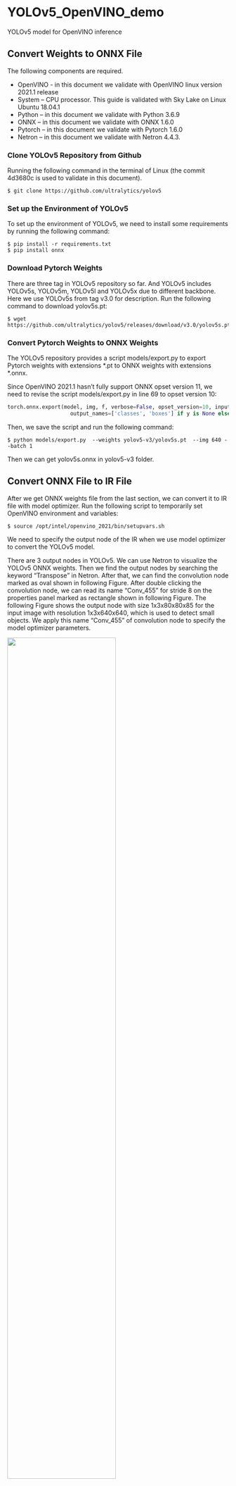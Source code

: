 # YOLOv5_OpenVINO_demo

YOLOv5 model for OpenVINO inference

##	Convert Weights to ONNX File
The following components are required.
-	OpenVINO - in this document we validate with OpenVINO linux version 2021.1 release
-	System – CPU processor. This guide is validated with Sky Lake on Linux Ubuntu 18.04.1
-	Python – in this document we validate with Python 3.6.9
-	ONNX – in this document we validate with ONNX 1.6.0
-	Pytorch – in this document we validate with Pytorch 1.6.0
-	Netron – in this document we validate with Netron 4.4.3.

###	Clone YOLOv5 Repository from Github
Running the following command in the terminal of Linux (the commit 4d3680c is used to validate in this document). 

```
$ git clone https://github.com/ultralytics/yolov5
```


###	Set up the Environment of YOLOv5
To set up the environment of YOLOv5, we need to install some requirements by running the following command:

```
$ pip install -r requirements.txt
$ pip install onnx
```

###	Download Pytorch Weights 
There are three tag in YOLOv5 repository so far. And YOLOv5 includes YOLOv5s, YOLOv5m, YOLOv5l and YOLOv5x due to different backbone. Here we use YOLOv5s from tag v3.0 for description. Run the following command to download yolov5s.pt:

```
$ wget https://github.com/ultralytics/yolov5/releases/download/v3.0/yolov5s.pt 
```


###	Convert Pytorch Weights to ONNX Weights 
The YOLOv5 repository provides a script models/export.py to export Pytorch weights with extensions *.pt to ONNX weights with extensions *.onnx.

Since OpenVINO 2021.1 hasn’t fully support ONNX opset version 11, we need to revise the script models/export.py in line 69 to opset version 10: 

```python
torch.onnx.export(model, img, f, verbose=False, opset_version=10, input_names=['images'],
                    output_names=['classes', 'boxes'] if y is None else ['output'])
```


Then, we save the script and run the following command:

```
$ python models/export.py  --weights yolov5-v3/yolov5s.pt  --img 640 --batch 1
```

Then we can get yolov5s.onnx in yolov5-v3 folder.



##	Convert ONNX File to IR File
After we get ONNX weights file from the last section, we can convert it to IR file with model optimizer. 
Run the following script to temporarily set OpenVINO environment and variables:

```
$ source /opt/intel/openvino_2021/bin/setupvars.sh
```

We need to specify the output node of the IR when we use model optimizer to convert the YOLOv5 model.

There are 3 output nodes in YOLOv5. We can use Netron to visualize the YOLOv5 ONNX weights. Then we find the output nodes by searching the keyword “Transpose” in Netron. After that, we can find the convolution node marked as oval shown in following Figure. After double clicking the convolution node, we can read its name “Conv_455” for stride 8 on the properties panel marked as rectangle shown in following Figure.  The following Figure shows the output node with size 1x3x80x80x85 for the input image with resolution 1x3x640x640, which is used to detect small objects. We apply this name “Conv_455” of convolution node to specify the model optimizer parameters.

<img src="https://github.com/violet17/yolov5_demo/blob/main/yolov5_output_node_for_stride_8.png" width="70%">

Similarly, we can find the other two output nodes “Conv_471” for stride 16 and “Conv_487” for stride 32.

we can run the following command to generate the IR of YOLOv5 model:
```
$ python /opt/intel/openvino_2021.1.110/deployment_tools/model_optimizer/mo.py  --input_model yolov5-v3/yolov5s.onnx --model_name yolov5-v3/yolov5s -s 255 --reverse_input_channels --output Conv_487,Conv_471,Conv_455
```

Where --input_model defines the pre-trained model,  the parameter --model_name is name of the network in generated IR and output .xml/.bin files, -s represents that all input values coming from original network inputs will be divided by this value, --reverse_input_channels is used to switch the input channels order from RGB to BGR (or vice versa), --output represents the name of the output operation of the model.

After that, we can get IR of YOLOv5s in FP32 in folder yolov5-v3.

##	OpenVINO Inference Python Demo
After generate IR of YOLOv5 model, we write the inference Python demo according to the inference process of YOLOv5 model. Based on the YOLOv3 demo provided in OpenVINO default Python demos, there are mainly three points need to be revised in YOLOv5 demo:
-	Preprocessing input images by letterbox
-	YOLO region layer using Sigmoid function
-	Post-processing of the bounding box

The inference Python demo can be found at [yolov5_demo.py](https://github.com/violet17/yolov5_demo/blob/main/yolov5_demo.py)

## Reference

OpenVINO[https://github.com/openvinotoolkit/openvino]

YOLOv5[https://github.com/ultralytics/yolov5]
